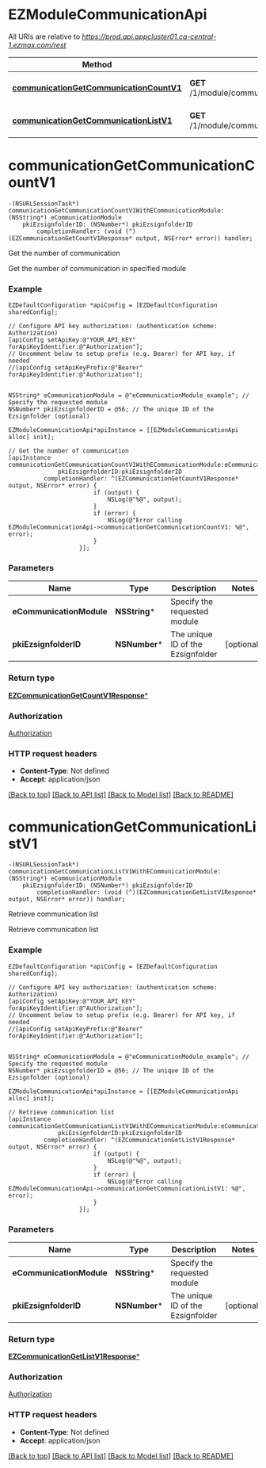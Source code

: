 # EZModuleCommunicationApi

All URIs are relative to *https://prod.api.appcluster01.ca-central-1.ezmax.com/rest*

Method | HTTP request | Description
------------- | ------------- | -------------
[**communicationGetCommunicationCountV1**](EZModuleCommunicationApi.md#communicationgetcommunicationcountv1) | **GET** /1/module/communication/getCommunicationCount | Get the number of communication
[**communicationGetCommunicationListV1**](EZModuleCommunicationApi.md#communicationgetcommunicationlistv1) | **GET** /1/module/communication/getCommunicationList | Retrieve communication list


# **communicationGetCommunicationCountV1**
```objc
-(NSURLSessionTask*) communicationGetCommunicationCountV1WithECommunicationModule: (NSString*) eCommunicationModule
    pkiEzsignfolderID: (NSNumber*) pkiEzsignfolderID
        completionHandler: (void (^)(EZCommunicationGetCountV1Response* output, NSError* error)) handler;
```

Get the number of communication

Get the number of communication in specified module

### Example
```objc
EZDefaultConfiguration *apiConfig = [EZDefaultConfiguration sharedConfig];

// Configure API key authorization: (authentication scheme: Authorization)
[apiConfig setApiKey:@"YOUR_API_KEY" forApiKeyIdentifier:@"Authorization"];
// Uncomment below to setup prefix (e.g. Bearer) for API key, if needed
//[apiConfig setApiKeyPrefix:@"Bearer" forApiKeyIdentifier:@"Authorization"];


NSString* eCommunicationModule = @"eCommunicationModule_example"; // Specify the requested module
NSNumber* pkiEzsignfolderID = @56; // The unique ID of the Ezsignfolder (optional)

EZModuleCommunicationApi*apiInstance = [[EZModuleCommunicationApi alloc] init];

// Get the number of communication
[apiInstance communicationGetCommunicationCountV1WithECommunicationModule:eCommunicationModule
              pkiEzsignfolderID:pkiEzsignfolderID
          completionHandler: ^(EZCommunicationGetCountV1Response* output, NSError* error) {
                        if (output) {
                            NSLog(@"%@", output);
                        }
                        if (error) {
                            NSLog(@"Error calling EZModuleCommunicationApi->communicationGetCommunicationCountV1: %@", error);
                        }
                    }];
```

### Parameters

Name | Type | Description  | Notes
------------- | ------------- | ------------- | -------------
 **eCommunicationModule** | **NSString***| Specify the requested module | 
 **pkiEzsignfolderID** | **NSNumber***| The unique ID of the Ezsignfolder | [optional] 

### Return type

[**EZCommunicationGetCountV1Response***](EZCommunicationGetCountV1Response.md)

### Authorization

[Authorization](../README.md#Authorization)

### HTTP request headers

 - **Content-Type**: Not defined
 - **Accept**: application/json

[[Back to top]](#) [[Back to API list]](../README.md#documentation-for-api-endpoints) [[Back to Model list]](../README.md#documentation-for-models) [[Back to README]](../README.md)

# **communicationGetCommunicationListV1**
```objc
-(NSURLSessionTask*) communicationGetCommunicationListV1WithECommunicationModule: (NSString*) eCommunicationModule
    pkiEzsignfolderID: (NSNumber*) pkiEzsignfolderID
        completionHandler: (void (^)(EZCommunicationGetListV1Response* output, NSError* error)) handler;
```

Retrieve communication list

Retrieve communication list

### Example
```objc
EZDefaultConfiguration *apiConfig = [EZDefaultConfiguration sharedConfig];

// Configure API key authorization: (authentication scheme: Authorization)
[apiConfig setApiKey:@"YOUR_API_KEY" forApiKeyIdentifier:@"Authorization"];
// Uncomment below to setup prefix (e.g. Bearer) for API key, if needed
//[apiConfig setApiKeyPrefix:@"Bearer" forApiKeyIdentifier:@"Authorization"];


NSString* eCommunicationModule = @"eCommunicationModule_example"; // Specify the requested module
NSNumber* pkiEzsignfolderID = @56; // The unique ID of the Ezsignfolder (optional)

EZModuleCommunicationApi*apiInstance = [[EZModuleCommunicationApi alloc] init];

// Retrieve communication list
[apiInstance communicationGetCommunicationListV1WithECommunicationModule:eCommunicationModule
              pkiEzsignfolderID:pkiEzsignfolderID
          completionHandler: ^(EZCommunicationGetListV1Response* output, NSError* error) {
                        if (output) {
                            NSLog(@"%@", output);
                        }
                        if (error) {
                            NSLog(@"Error calling EZModuleCommunicationApi->communicationGetCommunicationListV1: %@", error);
                        }
                    }];
```

### Parameters

Name | Type | Description  | Notes
------------- | ------------- | ------------- | -------------
 **eCommunicationModule** | **NSString***| Specify the requested module | 
 **pkiEzsignfolderID** | **NSNumber***| The unique ID of the Ezsignfolder | [optional] 

### Return type

[**EZCommunicationGetListV1Response***](EZCommunicationGetListV1Response.md)

### Authorization

[Authorization](../README.md#Authorization)

### HTTP request headers

 - **Content-Type**: Not defined
 - **Accept**: application/json

[[Back to top]](#) [[Back to API list]](../README.md#documentation-for-api-endpoints) [[Back to Model list]](../README.md#documentation-for-models) [[Back to README]](../README.md)

